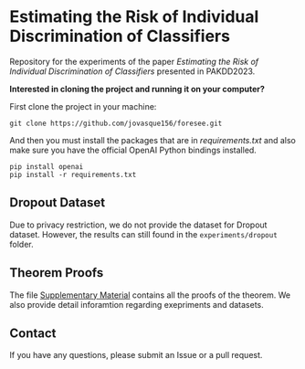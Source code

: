 # Estimating the Risk of Individual Discrimination of Classifiers
Repository for the experiments of the paper *Estimating the Risk of Individual Discrimination of Classifiers* presented in PAKDD2023.

**Interested in cloning the project and running it on your computer?**

First clone the project in your machine:

```
git clone https://github.com/jovasque156/foresee.git
```

And then you must install the packages that are in *requirements.txt* and also make sure you have the official OpenAI Python bindings installed.

```
pip install openai
pip install -r requirements.txt
```

## Dropout Dataset
Due to privacy restriction, we do not provide the dataset for Dropout dataset. However, the results can still found in the `experiments/dropout` folder.

## Theorem Proofs
The file [Supplementary Material](https://github.com/jovasque156/foresee/blob/master/Supplementary_Material.pdf) contains all the proofs of the theorem. We also provide detail inforamtion regarding exepriments and datasets.

## Contact
If you have any questions, please submit an Issue or a pull request.
